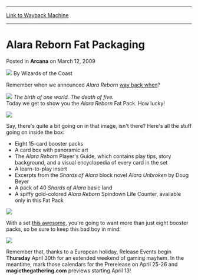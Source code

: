 
---
[Link to Wayback Machine](https://web.archive.org/web/20210916103202/https://magic.wizards.com/en/articles/archive/arcana/alara-reborn-fat-packaging-2009-03-12)

[_metadata_:author]:- "Wizards of the Coast"
[_metadata_:description]:- "Remember when we announced Alara Reborn way back when? The birth of one world. The death of five.Today we get to show you the Alara Reborn Fat Pack. How lucky!Say, there's quite a bit going on in that image, isn't there?"
[_metadata_:generator]:- "Drupal 7 (http://drupal.org)"
[_metadata_:node]:- "651771"
[_metadata_:publish_date]:- "2009-03-12"
[_metadata_:source]:- "div-main-content"
[_metadata_:title]:- "Alara Reborn Fat Packaging"
[_metadata_:wayback_capture_timestamp]:- "2021-09-16 10:32:02"
[_metadata_:wayback_raw_url]:- "https://web.archive.org/web/20210916103202id_/https://magic.wizards.com/en/articles/archive/arcana/alara-reborn-fat-packaging-2009-03-12"
[_metadata_:wayback_url]:- "https://magic.wizards.com/en/articles/archive/arcana/alara-reborn-fat-packaging-2009-03-12"
---


Alara Reborn Fat Packaging
==========================



 Posted in **Arcana**
 on March 12, 2009 






![](https://media.magic.wizards.com/styles/auth_small/public/images/person/wizards_author.jpg)
By Wizards of the Coast











Remember when we announced *Alara Reborn* [way back when](http://www.wizards.com/Magic/Magazine/Article.aspx?x=mtg/daily/arcana/1702)? 

![](https://media.magic.wizards.com/image_legacy_migration/mtg/images/daily/arcana/1702_ARB_620.jpg) *The birth of one world. The death of five.*  
Today we get to show you the *Alara Reborn* Fat Pack. How lucky!

![](https://media.magic.wizards.com/image_legacy_migration/mtg/images/daily/arcana/144_fatpack_external.jpg)

Say, there's quite a bit going on in that image, isn't there? Here's all the stuff going on inside the box:

* Eight 15-card booster packs
* A card box with panoramic art
* The *Alara Reborn* Player's Guide, which contains play tips, story background, and a visual encyclopedia of every card in the set
* A learn-to-play insert
* Excerpts from the *Shards of Alara* block novel *Alara Unbroken* by Doug Beyer
* A pack of 40 *Shards of Alara* basic land
* A spiffy gold-colored *Alara Reborn* Spindown Life Counter, available only in this Fat Pack

![](https://media.magic.wizards.com/image_legacy_migration/mtg/images/daily/arcana/144_fatpack_internal.jpg)

With a set [this awesome](/en/articles/archive/alara-reborn-preview-card-2009-03-09), you're going to want more than just eight booster packs, so be sure to keep this bad boy in mind:

![](https://media.magic.wizards.com/image_legacy_migration/mtg/images/daily/arcana/144_booster_display.jpg)

Remember that, thanks to a European holiday, Release Events begin **Thursday** April 30th for an extended weekend of gaming mayhem. In the meantime, mark those calendars for the Prerelease on April 25-26 and **magicthegathering.com** previews starting April 13!







